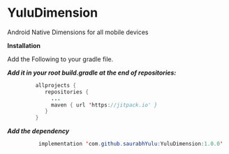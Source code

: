 # YuluDimension

Android Native Dimensions for all mobile devices 

**Installation**

Add the Following to your gradle file.

***Add it in your root build.gradle at the end of repositories:***

```java
         allprojects {
            repositories {
              ...
              maven { url 'https://jitpack.io' }
            }
         }
```

***Add the dependency***

```java
          implementation 'com.github.saurabhYulu:YuluDimension:1.0.0'
```
